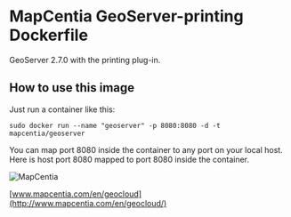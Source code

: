 # MapCentia GeoServer-printing Dockerfile

GeoServer 2.7.0 with the printing plug-in. 

## How to use this image

Just run a container like this:

    sudo docker run --name "geoserver" -p 8080:8080 -d -t mapcentia/geoserver
    
You can map port 8080 inside the container to any port on your local host. Here is host port 8080 mapped to port 8080 inside the container.

![MapCentia](https://geocloud.mapcentia.com/assets/images/MapCentia_geocloud_200.png)

[www.mapcentia.com/en/geocloud](http://www.mapcentia.com/en/geocloud/)